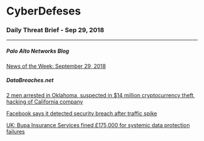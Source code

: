 # CyberDefeses
### Daily Threat Brief - Sep 29, 2018

 
-----
 
##### Palo Alto Networks Blog
[News of the Week: September 29, 2018](http://feedproxy.google.com/~r/PaloAltoNetworks/~3/gWimp3KKJfM/)
 
##### DataBreaches.net
[2 men arrested in Oklahoma, suspected in $14 million cryptocurrency theft, hacking of California company](https://www.databreaches.net/2-men-arrested-in-oklahoma-suspected-in-14-million-cryptocurrency-theft-hacking-of-california-company/)
 
[Facebook says it detected security breach after traffic spike](https://www.databreaches.net/facebook-says-it-detected-security-breach-after-traffic-spike/)
 
[UK: Bupa Insurance Services fined £175,000 for systemic data protection failures](https://www.databreaches.net/uk-bupa-insurance-services-fined-175000-for-systemic-data-protection-failures/)
 

